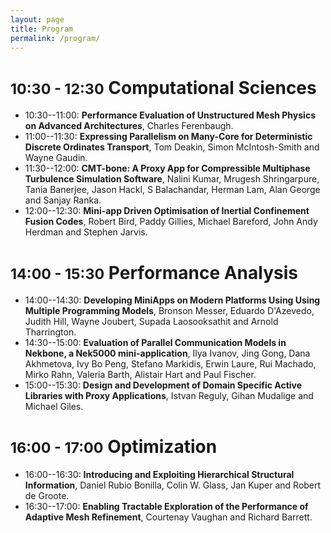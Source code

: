 ```yaml
---
layout: page
title: Program
permalink: /program/
---
```


# <small>10:30 - 12:30</small> Computational Sciences

- 10:30--11:00: **Performance Evaluation of Unstructured Mesh Physics on Advanced Architectures**,  Charles Ferenbaugh.
- 11:00--11:30: **Expressing Parallelism on Many-Core for Deterministic Discrete Ordinates Transport**,  Tom Deakin, Simon McIntosh-Smith and Wayne Gaudin.
- 11:30--12:00: **CMT-bone: A Proxy App for Compressible Multiphase Turbulence Simulation Software**,  Nalini Kumar, Mrugesh Shringarpure, Tania Banerjee, Jason Hackl, S Balachandar, Herman Lam, Alan George and Sanjay Ranka.
- 12:00--12:30: **Mini-app Driven Optimisation of Inertial Confinement Fusion Codes**,  Robert Bird, Paddy Gillies, Michael Bareford, John Andy Herdman and Stephen Jarvis.

# <small>14:00 - 15:30</small> Performance Analysis

- 14:00--14:30: **Developing MiniApps on Modern Platforms Using Using Multiple Programming Models**,   Bronson Messer, Eduardo D'Azevedo, Judith Hill, Wayne Joubert, Supada Laosooksathit and Arnold Tharrington.
- 14:30--15:00: **Evaluation of Parallel Communication Models in Nekbone, a Nek5000 mini-application**,  Ilya Ivanov, Jing Gong, Dana Akhmetova, Ivy Bo Peng, Stefano Markidis, Erwin Laure, Rui Machado, Mirko Rahn, Valeria Barth, Alistair Hart and Paul Fischer.
- 15:00--15:30: **Design and Development of Domain Specific Active Libraries with Proxy Applications**,  Istvan Reguly, Gihan Mudalige and Michael Giles.

# <small>16:00 - 17:00</small> Optimization

- 16:00--16:30: **Introducing and Exploiting Hierarchical Structural Information**,  Daniel Rubio Bonilla, Colin W. Glass, Jan Kuper and Robert de Groote. 
- 16:30--17:00: **Enabling Tractable Exploration of the Performance of Adaptive Mesh Refinement**,  Courtenay Vaughan and Richard Barrett.
